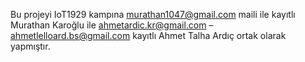Bu projeyi IoT1929 kampına murathan1047@gmail.com maili ile kayıtlı Murathan Karoğlu ile 
ahmetardic.kr@gmail.com – ahmetlelloard.bs@gmail.com kayıtlı Ahmet Talha Ardıç ortak olarak yapmıştır.
